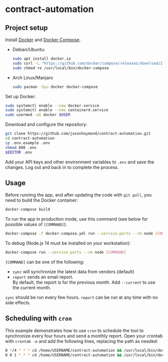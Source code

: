 # contract-automation

## Project setup

Install [Docker](https://docs.docker.com/engine/install/)
and [Docker Compose](https://docs.docker.com/compose/install/).

* Debian/Ubuntu:
    ```sh
    sudo apt install docker.io
    sudo curl -L "https://github.com/docker/compose/releases/download/1.29.2/docker-compose-$(uname -s)-$(uname -m)" -o /usr/local/bin/docker-compose
    sudo chmod +x /usr/local/bin/docker-compose
    ```

* Arch Linux/Manjaro
    ```sh
    sudo pacman -Syu docker docker-compose
    ```

Set up Docker:

```sh
sudo systemctl enable --now docker.service
sudo systemctl enable --now containerd.service
sudo usermod -aG docker $USER
```

Download and configure the repository:

```sh
git clone https://github.com/jasonhaymond/contract-automation.git
cd contract-automation
cp .env.example .env
chmod 600 .env
$EDITOR .env
```

Add your API keys and other environment variables to `.env`
and save the changes. Log out and back in to complete the process.

## Usage

Before running the app, and after updating the code with
`git pull`, you need to build the Docker container:

```sh
docker-compose build
```

To run the app in production mode, use this command
(see below for possible values of `[COMMAND]`):

```sh
docker-compose -f docker-compose.yml run --service-ports --rm node [COMMAND]
```

To debug (Node.js 14 must be installed on your workstation):

```sh
docker-compose run --service-ports --rm node [COMMAND]
```

`[COMMAND]` can be one of the following:

-   `sync` will synchronize the latest data from vendors (default)
-   `report` sends an email report.  
     By default, the report is for the previous month. Add `--current` to use the current month.

`sync` should be run every few hours. `report` can be run at any time with no side effects.

## Scheduling with `cron`

This example demonstrates how to use `cron` to schedule the tool to synchronize
every four hours and send a monthly report. Open your crontab with `crontab -e`
and add the following lines, replacing the path as needed:

```sh
0 */4 * * * cd /home/USERNAME/contract-automation && /usr/local/bin/docker-compose -f docker-compose.yml run --service-ports --rm node sync
0 0 1 * * * cd /home/USERNAME/contract-automation && /usr/local/bin/docker-compose -f docker-compose.yml run --service-ports --rm node report
```

